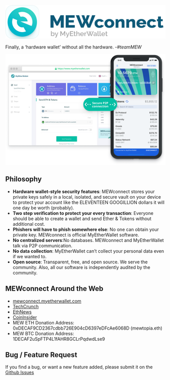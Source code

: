 !["MEWconnect Logo](https://raw.githubusercontent.com/MyEtherWallet/MEWconnect-landing-page/da0132f38be38280315550120afbc056a6d2a363/src/assets/images/logo.svg?sanitize=true "MyEtherWallet")


Finally, a ‘hardware wallet’ without all the hardware. -*#teamMEW*

!["MEWconnect App](https://raw.githubusercontent.com/MyEtherWallet/MEWconnect-landing-page/da0132f38be38280315550120afbc056a6d2a363/src/assets/images/app.png "MyEtherWallet")  

## Philosophy
- **Hardware wallet-style security features**: MEWconnect stores your private keys safely in a local, isolated, and secure vault on your device to protect your account like the ELEVENTEEN GOOGILLION dollars it will one day be worth (probably).
- **Two step verification to protect your every transaction**: Everyone should be able to create a wallet and send Ether & Tokens without additional cost.
- **Phishers will have to phish somewhere else**: No one can obtain your private key. MEWconnect is official MyEtherWallet software.
- **No centralized servers**:No databases. MEWconnect and MyEtherWallet talk via P2P communication.
- **No data collection**: MyEtherWallet can’t collect your personal data even if we wanted to.
- **Open source**: Transparent, free, and open source. We serve the community. Also, all our software is independently audited by the community.

## MEWconnect Around the Web

- [mewconnect.myetherwallet.com](https://mewconnect.myetherwallet.com/)
- [TechCrunch](https://techcrunch.com/2018/07/23/mew-connect-app-secure-login/)
- [EthNews](https://www.ethnews.com/myetherwallet-reveals-mew-connect-ios-app-beta)
- [CoinInsider](https://www.coininsider.com/myetherwallet-mewconnect-beta/)
-  MEW ETH Donation Address: 0xDECAF9CD2367cdbb726E904cD6397eDFcAe6068D (mewtopia.eth)
-  MEW BTC Donation Address: 1DECAF2uSpFTP4L1fAHR8GCLrPqdwdLse9

## Bug / Feature Request
If you find a bug, or want a new feature added, please submit it on the [Github Issues](https://github.com/MyEtherWallet/MEWconnect/issues)